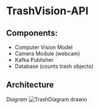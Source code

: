 # TrashVision-API
## Components:
- Computer Vision Model
- Camera Module (webcam)
- Kafka Publisher
- Database (counts trash objects)
## Architecture
*Diagram*
![TrashDiagram drawio](https://github.com/mcshawn10/TrashVision-API/assets/84936874/3fd16d52-9784-46e7-a46e-73b44ee772e5)
